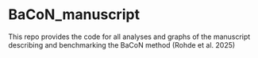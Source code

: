 # BaCoN_manuscript

This repo provides the code for all analyses and graphs of the manuscript describing and benchmarking the BaCoN method (Rohde et al. 2025)
